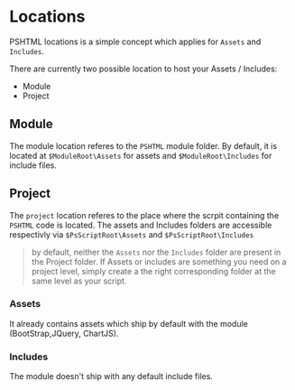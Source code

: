 # Locations

PSHTML locations is a simple concept which applies for `Assets` and `Includes`.

There are currently two possible location to host your Assets / Includes:

- Module
- Project

## Module

The module location referes to the `PSHTML` module folder. By default, it is located at `$ModuleRoot\Assets` for assets and `$ModuleRoot\Includes` for include files.

## Project

The `project` location referes to the place where the scrpit containing the `PSHTML` code is located. 
The assets and Includes folders are accessible respectivly via `$PsScriptRoot\Assets` and `$PsScriptRoot\Includes`

> by default, neither the `Assets` nor the `Includes` folder are present in the Project folder. If Assets or includes are something you need on a project level, simply create a the right corresponding folder at the same level as your script.

### Assets

It already contains assets which ship by default with the module (BootStrap,JQuery, ChartJS). 


### Includes

The module doesn't ship with any default include files.


